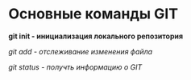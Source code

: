 # Основные команды GIT

**git init - инициализация локального репозитория**

*git add - отслеживание изменения файла*

*git status - получть информацию о GIT*

